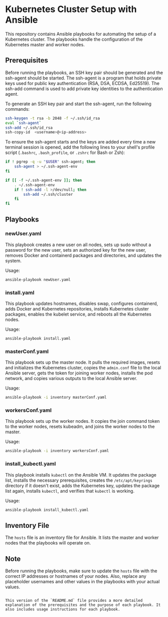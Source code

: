 

# Kubernetes Cluster Setup with Ansible

This repository contains Ansible playbooks for automating the setup of a Kubernetes cluster. The playbooks handle the configuration of the Kubernetes master and worker nodes.

## Prerequisites

Before running the playbooks, an SSH key pair should be generated and the ssh-agent should be started. The ssh-agent is a program that holds private keys used for public key authentication (RSA, DSA, ECDSA, Ed25519). The ssh-add command is used to add private key identities to the authentication agent.

To generate an SSH key pair and start the ssh-agent, run the following commands:

```bash
ssh-keygen -t rsa -b 2048 -f ~/.ssh/id_rsa
eval `ssh-agent`
ssh-add ~/.ssh/id_rsa
ssh-copy-id  <username>@<ip-address>
```

To ensure the ssh-agent starts and the keys are added every time a new terminal session is opened, add the following lines to your shell's profile script (`.bashrc`, `.bash_profile`, or `.zshrc` for Bash or Zsh):

```bash
if ! pgrep -q -u "$USER" ssh-agent; then
    ssh-agent > ~/.ssh-agent-env
fi

if [[ -f ~/.ssh-agent-env ]]; then
    . ~/.ssh-agent-env
    if ! ssh-add -l >/dev/null; then
        ssh-add ~/.ssh/cluster
    fi
fi
```

## Playbooks

### newUser.yaml

This playbook creates a new user on all nodes, sets up sudo without a password for the new user, sets an authorized key for the new user, removes Docker and containerd packages and directories, and updates the system.

Usage:

```bash
ansible-playbook newUser.yaml
```

### install.yaml

This playbook updates hostnames, disables swap, configures containerd, adds Docker and Kubernetes repositories, installs Kubernetes cluster packages, enables the kubelet service, and reboots all the Kubernetes nodes.

Usage:

```bash
ansible-playbook install.yaml
```

### masterConf.yaml

This playbook sets up the master node. It pulls the required images, resets and initializes the Kubernetes cluster, copies the `admin.conf` file to the local Ansible server, gets the token for joining worker nodes, installs the pod network, and copies various outputs to the local Ansible server.

Usage:

```bash
ansible-playbook -i inventory masterConf.yaml
```

### workersConf.yaml

This playbook sets up the worker nodes. It copies the join command token to the worker nodes, resets kubeadm, and joins the worker nodes to the master.

Usage:

```bash
ansible-playbook -i inventory workersConf.yaml
```

### install_kubectl.yaml

This playbook installs `kubectl` on the Ansible VM. It updates the package list, installs the necessary prerequisites, creates the `/etc/apt/keyrings` directory if it doesn't exist, adds the Kubernetes key, updates the package list again, installs `kubectl`, and verifies that `kubectl` is working.

Usage:

```bash
ansible-playbook install_kubectl.yaml
```

## Inventory File

The `hosts` file is an inventory file for Ansible. It lists the master and worker nodes that the playbooks will operate on.

## Note

Before running the playbooks, make sure to update the `hosts` file with the correct IP addresses or hostnames of your nodes. Also, replace any placeholder usernames and other values in the playbooks with your actual values.
```

This version of the `README.md` file provides a more detailed explanation of the prerequisites and the purpose of each playbook. It also includes usage instructions for each playbook.